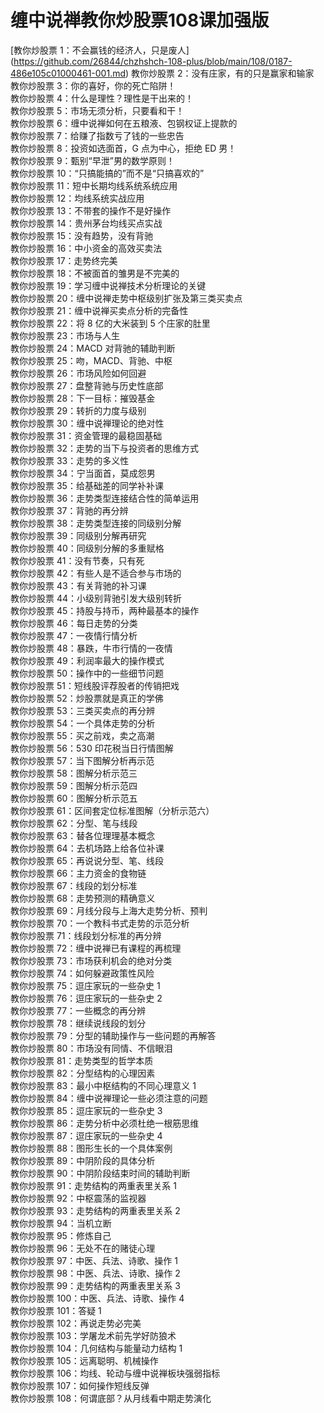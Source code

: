 # 缠中说禅教你炒股票108课加强版

[教你炒股票 1：不会赢钱的经济人，只是废人\](https://github.com/26844/chzhshch-108-plus/blob/main/108/0187-486e105c01000461-001.md)
教你炒股票 2：没有庄家，有的只是赢家和输家\
教你炒股票 3：你的喜好，你的死亡陷阱！\
教你炒股票 4：什么是理性？理性是干出来的！\
教你炒股票 5：市场无须分析，只要看和干！\
教你炒股票 6：缠中说禅如何在五粮液、包钢权证上提款的\
教你炒股票 7：给赚了指数亏了钱的一些忠告\
教你炒股票 8：投资如选面首，G 点为中心，拒绝 ED 男！\
教你炒股票 9：甄别“早泄”男的数学原则！\
教你炒股票 10：“只搞能搞的”而不是“只搞喜欢的”\
教你炒股票 11：短中长期均线系统系统应用 \
教你炒股票 12：均线系统实战应用\
教你炒股票 13：不带套的操作不是好操作\
教你炒股票 14：贵州茅台均线买点实战\
教你炒股票 15：没有趋势，没有背驰\
教你炒股票 16：中小资金的高效买卖法\
教你炒股票 17：走势终完美\
教你炒股票 18：不被面首的雏男是不完美的\
教你炒股票 19：学习缠中说禅技术分析理论的关键\
教你炒股票 20：缠中说禅走势中枢级别扩张及第三类买卖点 \
教你炒股票 21：缠中说禅买卖点分析的完备性\
教你炒股票 22：将 8 亿的大米装到 5 个庄家的肚里\
教你炒股票 23：市场与人生\
教你炒股票 24：MACD 对背驰的辅助判断\
教你炒股票 25：吻，MACD、背驰、中枢\
教你炒股票 26：市场风险如何回避\
教你炒股票 27：盘整背驰与历史性底部\
教你炒股票 28：下一目标：摧毁基金\
教你炒股票 29：转折的力度与级别\
教你炒股票 30：缠中说禅理论的绝对性\
教你炒股票 31：资金管理的最稳固基础\
教你炒股票 32：走势的当下与投资者的思维方式\
教你炒股票 33：走势的多义性\
教你炒股票 34：宁当面首，莫成怨男\
教你炒股票 35：给基础差的同学补补课\
教你炒股票 36：走势类型连接结合性的简单运用\
教你炒股票 37：背驰的再分辨\
教你炒股票 38：走势类型连接的同级别分解\
教你炒股票 39：同级别分解再研究\
教你炒股票 40：同级别分解的多重赋格\
教你炒股票 41：没有节奏，只有死\
教你炒股票 42：有些人是不适合参与市场的\
教你炒股票 43：有关背驰的补习课\
教你炒股票 44：小级别背驰引发大级别转折\
教你炒股票 45：持股与持币，两种最基本的操作\
教你炒股票 46：每日走势的分类\
教你炒股票 47：一夜情行情分析\
教你炒股票 48：暴跌，牛市行情的一夜情\
教你炒股票 49：利润率最大的操作模式\
教你炒股票 50：操作中的一些细节问题\
教你炒股票 51：短线股评荐股者的传销把戏\
教你炒股票 52：炒股票就是真正的学佛\
教你炒股票 53：三类买卖点的再分辨\
教你炒股票 54：一个具体走势的分析\
教你炒股票 55：买之前戏，卖之高潮\
教你炒股票 56：530 印花税当日行情图解\
教你炒股票 57：当下图解分析再示范\
教你炒股票 58：图解分析示范三\
教你炒股票 59：图解分析示范四\
教你炒股票 60：图解分析示范五\
教你炒股票 61：区间套定位标准图解（分析示范六）\
教你炒股票 62：分型、笔与线段\
教你炒股票 63：替各位理理基本概念\
教你炒股票 64：去机场路上给各位补课\
教你炒股票 65：再说说分型、笔、线段\
教你炒股票 66：主力资金的食物链\
教你炒股票 67：线段的划分标准\
教你炒股票 68：走势预测的精确意义\
教你炒股票 69：月线分段与上海大走势分析、预判\
教你炒股票 70：一个教科书式走势的示范分析\
教你炒股票 71：线段划分标准的再分辨\
教你炒股票 72：缠中说禅已有课程的再梳理\
教你炒股票 73：市场获利机会的绝对分类\
教你炒股票 74：如何躲避政策性风险\
教你炒股票 75：逗庄家玩的一些杂史 1 \
教你炒股票 76：逗庄家玩的一些杂史 2 \
教你炒股票 77：一些概念的再分辨\
教你炒股票 78：继续说线段的划分\
教你炒股票 79：分型的辅助操作与一些问题的再解答\
教你炒股票 80：市场没有同情、不信眼泪\
教你炒股票 81：走势类型的哲学本质\
教你炒股票 82：分型结构的心理因素\
教你炒股票 83：最小中枢结构的不同心理意义 1 \
教你炒股票 84：缠中说禅理论一些必须注意的问题\
教你炒股票 85：逗庄家玩的一些杂史 3 \
教你炒股票 86：走势分析中必须杜绝一根筋思维\
教你炒股票 87：逗庄家玩的一些杂史 4 \
教你炒股票 88：图形生长的一个具体案例\
教你炒股票 89：中阴阶段的具体分析\
教你炒股票 90：中阴阶段结束时间的辅助判断\
教你炒股票 91：走势结构的两重表里关系 1 \
教你炒股票 92：中枢震荡的监视器\
教你炒股票 93：走势结构的两重表里关系 2 \
教你炒股票 94：当机立断\
教你炒股票 95：修炼自己\
教你炒股票 96：无处不在的赌徒心理\
教你炒股票 97：中医、兵法、诗歌、操作 1 \
教你炒股票 98：中医、兵法、诗歌、操作 2 \
教你炒股票 99：走势结构的两重表里关系 3 \
教你炒股票 100：中医、兵法、诗歌、操作 4 \
教你炒股票 101：答疑 1\
教你炒股票 102：再说走势必完美\
教你炒股票 103：学屠龙术前先学好防狼术\
教你炒股票 104：几何结构与能量动力结构 1 \
教你炒股票 105：远离聪明、机械操作\
教你炒股票 106：均线、轮动与缠中说禅板块强弱指标\
教你炒股票 107：如何操作短线反弹\
教你炒股票 108：何谓底部？从月线看中期走势演化
